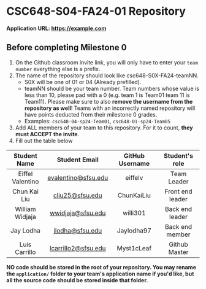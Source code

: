 # CSC648-S04-FA24-01 Repository

**Application URL: <https://example.com>**

## Before completing Milestone 0

1. On the Github classroom invite link, you will only have to enter your `team number` everything else is a prefix.
2. The name of the repository should look like csc648-S0X-FA24-teamNN.
   - S0X will be one of 01 or 04 (Already prefilled).
   - teamNN should be your team number. Team numbers whose value is less than
     10, please pad with a 0 (e.g. team 1 is Team01 team 11 is Team11). Please
     make sure to also **remove the username from the repository as well**!
     Teams with an incorrectly named repository will have points deducted from
     their milestone 0 grades.
   - Examples: `csc648-04-sp24-Team01`, `csc648-01-sp24-Team05`
3. Add ALL members of your team to this repository. For it to count, **they must
   ACCEPT the invite**.
4. Fill out the table below

| Student Name         | Student Email       | GitHub Username    | Student's role |
| :------------------: | :-----------------: | :----------------: | :------------: |
|   Eiffel Valentino   | evalentino@sfsu.edu |      eiffelv       |  Team Leader   |
|   Chun Kai Liu       | cliu25@sfsu.edu     |     ChunKaiLiu     |Front end leader|
| William Widjaja      | wwidjaja@sfsu.edu   | willi301           |Back end leader |
| Jay Lodha            | jlodha@sfsu.edu     | Jaylodha97         |Back end member |
| Luis Carrillo        | lcarrillo2@sfsu.edu |     Myst1cLeaf     | Github Master  |


**NO code should be stored in the root of your repository. You may rename the
`application/` folder to your team's application name if you'd like, but all the
source code should be stored inside that folder.**
